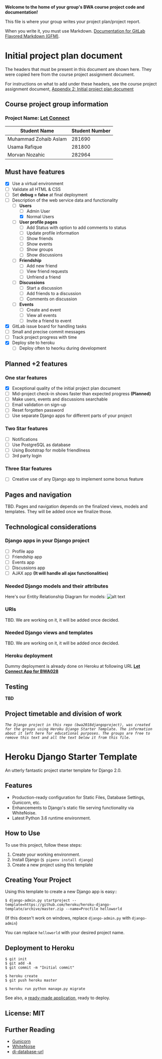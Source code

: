 **Welcome to the home of your group's BWA course project code and documentation!**

This file is where your group writes your project plan/project report.

When you write it, you must use Markdown. [Documentation for GitLab Flavored Markdown (GFM)](https://docs.gitlab.com/ee/user/markdown.html).


# Initial project plan document
The headers that must be present in this document are shown here. They were copied here from the course project assignment document.

For instructions on what to add under these headers, see the course project assignment document, [Appendix 2: Initial project plan document](https://docs.google.com/document/d/1iJ4z8dQzUWht0ABX18RXa5Rp8hY76vcMJvBbxODs3PE/edit?usp=sharing#heading=h.m6xhgmo8x8lz)

## Course project group information
### Project Name: [Let Connect](https://let-connect.herokuapp.com/)
| Student Name | Student Number |
| -------- | -------- |
| Muhammad Zohaib Aslam   | 281690   |
| Usama Rafique   | 281800   |
| Morvan Nozahic   | 282964   |

## Must have features
- [x] Use a virtual environment
- [ ] Validate all HTML & CSS
- [ ] Set **debug = false** at final deployment
- [ ] Description of the web service data and functionality
    - [ ] **Users**
        - [ ] Admin User
        - [x] Normal Users
    - [ ] **User profile pages**
        - [ ] Add Status with option to add comments to status
        - [ ] Update profile information
        - [ ] Show friends
        - [ ] Show events
        - [ ] Show groups
        - [ ] Show discussions
    - [ ] **Friendship**
        - [ ] Add new friend
        - [ ] View friend requests
        - [ ] Unfriend a friend
    - [ ] **Discussions**
        - [ ] Start a discussion
        - [ ] Add friends to a discussion
        - [ ] Comments on discussion
    - [ ] **Events**
        - [ ] Create and event
        - [ ] View all events
        - [ ] Invite a friend to event
- [x] GitLab issue board for handling tasks
- [ ] Small and precise commit messages
- [ ] Track project progress with time
- [x] Deploy site to heroku
    - [ ] Deploy often to heorku during development

## Planned +2 features

### One star features
- [x] Exceptional quality of the initial project plan document
- [ ] Mid-project check-in shows faster than expected progress **(Planned)**
- [ ] Make users, events and discussions searchable
- [ ] Email validation on sign-up
- [ ] Reset forgotten password
- [ ] Use separate Django apps for different parts of your project

### Two Star features
- [ ] Notifications
- [ ] Use PostgreSQL as database
- [ ] Using Bootstrap for mobile friendliness
- [ ] 3rd party login

### Three Star features
- [ ] Creative use of any Django app to implement some bonus feature

## Pages and navigation
TBD. Pages and navigation depends on the finalized views, models and templates.
They will be added once we finalize those.

## Technological considerations

### Django apps in your Django project
- [ ] Profile app
- [ ] Friendship app
- [ ] Events app
- [ ] Discussions app
- [ ] AJAX app **(It will handle all ajax functionalities)**

### Needed Django models and their attributes
Here's our Entity Relationship Diagram for models:
![alt text](Documentation/ERD.jpeg)

### URIs
TBD. We are working on it, it will be added once decided.

### Needed Django views and templates
TBD. We are working on it, it will be added once decided.

### Heroku deployment
Dummy deployment is already done on Heroku at following URL
**[Let Connect App for BWA028](https://let-connect.herokuapp.com/)**

## Testing
**TBD**
## Project timetable and division of work

>>>
_`The Django project in this repo (bwa2018djangoproject), was created for the groups using Heroku Django Starter Template. The information about it left here for educational purposes. The groups are free to remove this text and all the text below it from this file.`_
# Heroku Django Starter Template

An utterly fantastic project starter template for Django 2.0.

## Features

- Production-ready configuration for Static Files, Database Settings, Gunicorn, etc.
- Enhancements to Django's static file serving functionality via WhiteNoise.
- Latest Python 3.6 runtime environment.

## How to Use

To use this project, follow these steps:

1. Create your working environment.
2. Install Django (`$ pipenv install django`)
3. Create a new project using this template

## Creating Your Project

Using this template to create a new Django app is easy::

    $ django-admin.py startproject --template=https://github.com/heroku/heroku-django-template/archive/master.zip --name=Procfile helloworld

(If this doesn't work on windows, replace `django-admin.py` with `django-admin`)

You can replace ``helloworld`` with your desired project name.

## Deployment to Heroku

    $ git init
    $ git add -A
    $ git commit -m "Initial commit"

    $ heroku create
    $ git push heroku master

    $ heroku run python manage.py migrate

See also, a [ready-made application](https://github.com/heroku/python-getting-started), ready to deploy.


## License: MIT

## Further Reading

- [Gunicorn](https://warehouse.python.org/project/gunicorn/)
- [WhiteNoise](https://warehouse.python.org/project/whitenoise/)
- [dj-database-url](https://warehouse.python.org/project/dj-database-url/)

>>>
